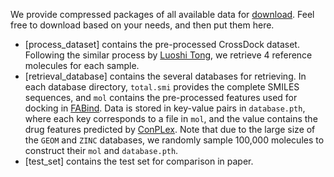  
We provide compressed packages of all available data for [download](). Feel free to download based on your needs, and then put them here.
  
  - [process_dataset] contains the pre-processed CrossDock dataset. Following the similar process by [Luoshi Tong](https://github.com/luost26/3D-Generative-SBDD/tree/main/data), we retrieve 4 reference molecules for each sample.
  - [retrieval_database] contains the several databases for retrieving. In each database directory, `total.smi` provides the complete SMILES sequences, and `mol` contains the pre-processed features used for docking in [FABind](https://github.com/QizhiPei/FABind). Data is stored in key-value pairs in `database.pth`, where each key corresponds to a file in `mol`, and the value contains the drug features predicted by [ConPLex](https://github.com/samsledje/ConPLex). Note that due to the large size of the `GEOM` and `ZINC` databases, we randomly sample 100,000 molecules to construct their `mol` and `database.pth`.
  - [test_set] contains the test set for comparison in paper.